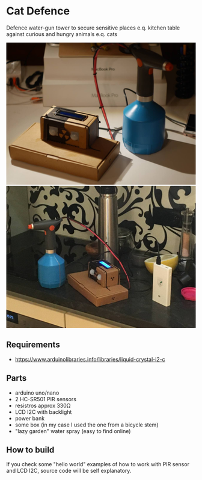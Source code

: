 # Cat Defence
Defence water-gun tower to secure sensitive places e.q. kitchen table against curious and hungry animals e.q. cats

<img src="https://raw.githubusercontent.com/ride90/cat-defence/master/assets/photo_2020-12-26_20-47-50.jpg"  width="640"/>
<img src="https://raw.githubusercontent.com/ride90/cat-defence/master/assets/photo_2020-12-26_20-47-52.jpg"  width="640"/>

## Requirements
- https://www.arduinolibraries.info/libraries/liquid-crystal-i2-c

## Parts
- arduino uno/nano
- 2 HC-SR501 PIR sensors
- resistros approx 330Ω
- LCD I2C with backlight
- power bank
- some box (in my case I used the one from a bicycle stem)
- "lazy garden" water spray (easy to find online)

## How to build
If you check some "hello world" examples of how to work with PIR sensor and LCD I2C, source code will be self explanatory.
